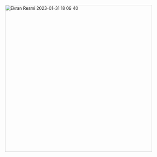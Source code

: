 
<img width="485" alt="Ekran Resmi 2023-01-31 18 09 40" src="https://user-images.githubusercontent.com/111883993/215798434-0a5b75b4-eaac-449c-b43a-e121c0a36db2.png">
